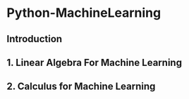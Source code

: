 # Python-MachineLearning

## Introduction
## 1. Linear Algebra For Machine Learning
## 2. Calculus for Machine Learning
